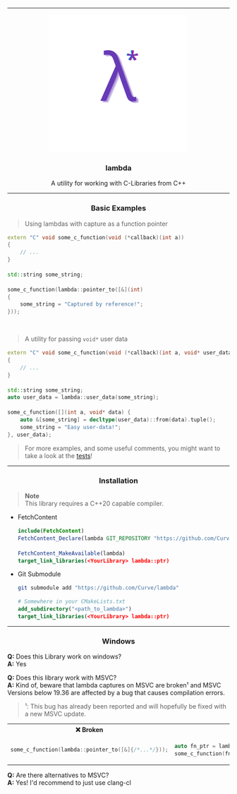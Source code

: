 <hr>

<div align="center"> 
    <img src="assets/logo.png" height=312/>
</div>

<div align="center"> 

### lambda

A utility for working with C-Libraries from C++

</div>

---

<div align="center"> 
    
### Basic Examples

</div>

> Using lambdas with capture as a function pointer

```cpp
extern "C" void some_c_function(void (*callback)(int a))
{
    // ...
}

std::string some_string;

some_c_function(lambda::pointer_to([&](int)
{
    some_string = "Captured by reference!";
}));
```

<br/>

> A utility for passing `void*` user data
```cpp
extern "C" void some_c_function(void (*callback)(int a, void* user_data), void* user_data)
{
    // ...
}

std::string some_string;
auto user_data = lambda::user_data(some_string);

some_c_function([](int a, void* data) {
    auto &[some_string] = decltype(user_data)::from(data).tuple();
    some_string = "Easy user-data!";
}, user_data);
```

> For more examples, and some useful comments, you might want to take a look at the [tests](tests/)!

---

<div align="center"> 
    
### Installation

</div>

> **Note**  
> This library requires a C++20 capable compiler.

- FetchContent

    ```cmake
    include(FetchContent)
    FetchContent_Declare(lambda GIT_REPOSITORY "https://github.com/Curve/lambda")

    FetchContent_MakeAvailable(lambda)
    target_link_libraries(<YourLibrary> lambda::ptr)
    ```

- Git Submodule

    ```bash
    git submodule add "https://github.com/Curve/lambda"
    ```
    ```cmake
    # Somewhere in your CMakeLists.txt
    add_subdirectory("<path_to_lambda>")
    target_link_libraries(<YourLibrary> lambda::ptr)
    ```

---

<div align="center"> 
    
### Windows

</div>

**Q:** Does this Library work on windows?  
**A:** Yes

**Q:** Does this library work with MSVC?  
**A:** Kind of, beware that lambda captures on MSVC are broken¹ and MSVC Versions below 19.36 are affected by a bug that causes compilation errors.

>¹: This bug has already been reported and will hopefully be fixed with a new MSVC update.

<table>
<tr>
<th>❌ Broken</th>
<th>✅ Working</th>
</tr>
<tr>
<td>

```cpp
some_c_function(lambda::pointer_to([&]{/*...*/}));
```

</td>
<td>

```cpp
auto fn_ptr = lambda::pointer_to([&]{/*...*/});
some_c_function(fn_ptr);
```

</td>
</tr>
</table>


**Q:** Are there alternatives to MSVC?  
**A:** Yes! I'd recommend to just use clang-cl